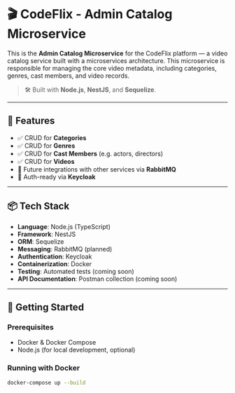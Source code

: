 # 🎬 CodeFlix - Admin Catalog Microservice

This is the **Admin Catalog Microservice** for the CodeFlix platform — a video catalog service built with a microservices architecture. This microservice is responsible for managing the core video metadata, including categories, genres, cast members, and video records.

> 🛠️ Built with **Node.js**, **NestJS**, and **Sequelize**.

---

## 🚀 Features

- ✅ CRUD for **Categories**
- ✅ CRUD for **Genres**
- ✅ CRUD for **Cast Members** (e.g. actors, directors)
- ✅ CRUD for **Videos**
- 🔗 Future integrations with other services via **RabbitMQ**
- 🔐 Auth-ready via **Keycloak**

---

## 📦 Tech Stack

- **Language**: Node.js (TypeScript)
- **Framework**: NestJS
- **ORM**: Sequelize
- **Messaging**: RabbitMQ (planned)
- **Authentication**: Keycloak
- **Containerization**: Docker
- **Testing**: Automated tests (coming soon)
- **API Documentation**: Postman collection (coming soon)

---

## 🧱 Getting Started

### Prerequisites

- Docker & Docker Compose
- Node.js (for local development, optional)

### Running with Docker

```bash
docker-compose up --build
